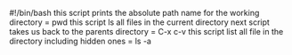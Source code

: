 #!/bin/bash
this script prints the absolute path name for the working directory = pwd
this script ls all files in the current directory 
next script takes us back to the parents directory = C-x c-v
this script list all file in the directory including hidden ones = ls -a
